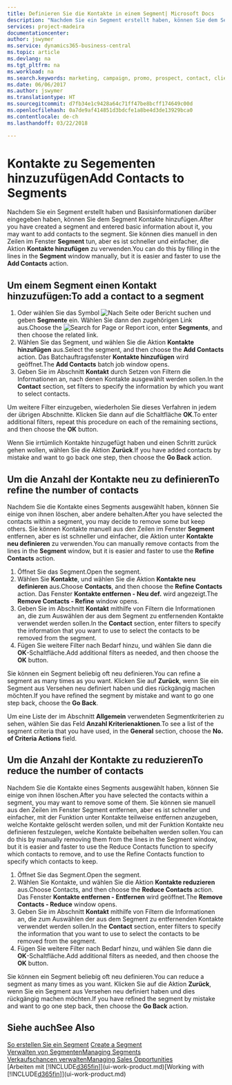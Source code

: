 ```yaml
---
title: Definieren Sie die Kontakte in einem Segment| Microsoft Docs
description: "Nachdem Sie ein Segment erstellt haben, können Sie dem Segment Kontakte zum Beispiel als Teil der bestimmte Kunden oder der Clients einer Werbekampagnezielgruppenadressierung hinzufügen."
services: project-madeira
documentationcenter: 
author: jswymer
ms.service: dynamics365-business-central
ms.topic: article
ms.devlang: na
ms.tgt_pltfrm: na
ms.workload: na
ms.search.keywords: marketing, campaign, promo, prospect, contact, client, customer
ms.date: 06/06/2017
ms.author: jswymer
ms.translationtype: HT
ms.sourcegitcommit: d7fb34e1c9428a64c71ff47be8bcff174649c00d
ms.openlocfilehash: 0a7de9af414851d3bdcfe1a8be4d3de13929bca0
ms.contentlocale: de-ch
ms.lasthandoff: 03/22/2018

---
```

# <a name="add-contacts-to-segments"></a><span data-ttu-id="9910b-103">Kontakte zu Segementen hinzuzufügen</span><span class="sxs-lookup"><span data-stu-id="9910b-103">Add Contacts to Segments</span></span>
<span data-ttu-id="9910b-104">Nachdem Sie ein Segment erstellt haben und Basisinformationen darüber eingegeben haben, können Sie dem Segment Kontakte hinzufügen.</span><span class="sxs-lookup"><span data-stu-id="9910b-104">After you have created a segment and entered basic information about it, you may want to add contacts to the segment.</span></span> <span data-ttu-id="9910b-105">Sie können dies manuell in den Zeilen im Fenster **Segment** tun, aber es ist schneller und einfacher, die Aktion **Kontakte hinzufügen** zu verwenden.</span><span class="sxs-lookup"><span data-stu-id="9910b-105">You can do this by filling in the lines in the **Segment** window manually, but it is easier and faster to use the **Add Contacts** action.</span></span>

## <a name="to-add-a-contact-to-a-segment"></a><span data-ttu-id="9910b-106">Um einem Segment einen Kontakt hinzuzufügen:</span><span class="sxs-lookup"><span data-stu-id="9910b-106">To add a contact to a segment</span></span>
1. <span data-ttu-id="9910b-107">Oder wählen Sie das Symbol ![Nach Seite oder Bericht suchen](media/ui-search/search_small.png "Nach Seite oder Bericht suchen") und geben **Segmente** ein. Wählen Sie dann den zugehörigen Link aus.</span><span class="sxs-lookup"><span data-stu-id="9910b-107">Choose the ![Search for Page or Report](media/ui-search/search_small.png "Search for Page or Report icon") icon, enter **Segments**, and then choose the related link.</span></span>  
2. <span data-ttu-id="9910b-108">Wählen Sie das Segment, und wählen Sie die Aktion **Kontakte hinzufügen** aus.</span><span class="sxs-lookup"><span data-stu-id="9910b-108">Select the segment, and then choose the **Add Contacts** action.</span></span> <span data-ttu-id="9910b-109">Das Batchauftragsfenster **Kontakte hinzufügen** wird geöffnet.</span><span class="sxs-lookup"><span data-stu-id="9910b-109">The **Add Contacts** batch job window opens.</span></span>
3. <span data-ttu-id="9910b-110">Geben Sie im Abschnitt **Kontakt** durch Setzen von Filtern die Informationen an, nach denen Kontakte ausgewählt werden sollen.</span><span class="sxs-lookup"><span data-stu-id="9910b-110">In the **Contact** section, set filters to specify the information by which you want to select contacts.</span></span>

<span data-ttu-id="9910b-111">Um weitere Filter einzugeben, wiederholen Sie dieses Verfahren in jedem der übrigen Abschnitte. Klicken Sie dann auf die Schaltfläche **OK**.</span><span class="sxs-lookup"><span data-stu-id="9910b-111">To enter additional filters, repeat this procedure on each of the remaining sections, and then choose the **OK** button.</span></span>

<span data-ttu-id="9910b-112">Wenn Sie irrtümlich Kontakte hinzugefügt haben und einen Schritt zurück gehen wollen, wählen Sie die Aktion **Zurück**.</span><span class="sxs-lookup"><span data-stu-id="9910b-112">If you have added contacts by mistake and want to go back one step, then choose the **Go Back** action.</span></span>

## <a name="to-refine-the-number-of-contacts"></a><span data-ttu-id="9910b-113">Um die Anzahl der Kontakte neu zu definieren</span><span class="sxs-lookup"><span data-stu-id="9910b-113">To refine the number of contacts</span></span>
<span data-ttu-id="9910b-114">Nachdem Sie die Kontakte eines Segments ausgewählt haben, können Sie einige von ihnen löschen, aber andere behalten.</span><span class="sxs-lookup"><span data-stu-id="9910b-114">After you have selected the contacts within a segment, you may decide to remove some but keep others.</span></span> <span data-ttu-id="9910b-115">Sie können Kontakte manuell aus den Zeilen im Fenster **Segment** entfernen, aber es ist schneller und einfacher, die Aktion unter **Kontakte neu definieren** zu verwenden.</span><span class="sxs-lookup"><span data-stu-id="9910b-115">You can manually remove contacts from the lines in the **Segment** window, but it is easier and faster to use the **Refine Contacts** action.</span></span>

1. <span data-ttu-id="9910b-116">Öffnet Sie das Segment.</span><span class="sxs-lookup"><span data-stu-id="9910b-116">Open the segment.</span></span>
2. <span data-ttu-id="9910b-117">Wählen Sie **Kontakte**, und wählen Sie die Aktion **Kontakte neu definieren** aus.</span><span class="sxs-lookup"><span data-stu-id="9910b-117">Choose **Contacts**, and then choose the **Refine Contacts** action.</span></span> <span data-ttu-id="9910b-118">Das Fenster **Kontakte entfernen - Neu def.** wird angezeigt.</span><span class="sxs-lookup"><span data-stu-id="9910b-118">The **Remove Contacts - Refine** window opens.</span></span>
3. <span data-ttu-id="9910b-119">Geben Sie im Abschnitt **Kontakt** mithilfe von Filtern die Informationen an, die zum Auswählen der aus dem Segment zu entfernenden Kontakte verwendet werden sollen.</span><span class="sxs-lookup"><span data-stu-id="9910b-119">In the **Contact** section, enter filters to specify the information that you want to use to select the contacts to be removed from the segment.</span></span>
4. <span data-ttu-id="9910b-120">Fügen Sie weitere Filter nach Bedarf hinzu, und wählen Sie dann die **OK**-Schaltfläche.</span><span class="sxs-lookup"><span data-stu-id="9910b-120">Add additional filters as needed, and then choose the **OK** button.</span></span>

<span data-ttu-id="9910b-121">Sie können ein Segment beliebig oft neu definieren.</span><span class="sxs-lookup"><span data-stu-id="9910b-121">You can refine a segment as many times as you want.</span></span> <span data-ttu-id="9910b-122">Klicken Sie auf **Zurück**, wenn Sie ein Segment aus Versehen neu definiert haben und dies rückgängig machen möchten.</span><span class="sxs-lookup"><span data-stu-id="9910b-122">If you have refined the segment by mistake and want to go one step back, choose the **Go Back**.</span></span>

<span data-ttu-id="9910b-123">Um eine Liste der im Abschnitt **Allgemein** verwendeten Segmentkriterien zu sehen, wählen Sie das Feld **Anzahl Kriterienaktionen**.</span><span class="sxs-lookup"><span data-stu-id="9910b-123">To see a list of the segment criteria that you have used, in the **General** section, choose the **No. of Criteria Actions** field.</span></span>

## <a name="to-reduce-the-number-of-contacts"></a><span data-ttu-id="9910b-124">Um die Anzahl der Kontakte zu reduzieren</span><span class="sxs-lookup"><span data-stu-id="9910b-124">To reduce the number of contacts</span></span>
<span data-ttu-id="9910b-125">Nachdem Sie die Kontakte eines Segments ausgewählt haben, können Sie einige von ihnen löschen.</span><span class="sxs-lookup"><span data-stu-id="9910b-125">After you have selected the contacts within a segment, you may want to remove some of them.</span></span> <span data-ttu-id="9910b-126">Sie können sie manuell aus den Zeilen im Fenster Segment entfernen, aber es ist schneller und einfacher, mit der Funktion unter Kontakte teilweise entfernen anzugeben, welche Kontakte gelöscht werden sollen, und mit der Funktion Kontakte neu definieren festzulegen, welche Kontakte beibehalten werden sollen.</span><span class="sxs-lookup"><span data-stu-id="9910b-126">You can do this by manually removing them from the lines in the Segment window, but it is easier and faster to use the Reduce Contacts function to specify which contacts to remove, and to use the Refine Contacts function to specify which contacts to keep.</span></span>

1. <span data-ttu-id="9910b-127">Öffnet Sie das Segment.</span><span class="sxs-lookup"><span data-stu-id="9910b-127">Open the segment.</span></span>
2. <span data-ttu-id="9910b-128">Wählen Sie Kontakte, und wählen Sie die Aktion **Kontakte reduzieren** aus.</span><span class="sxs-lookup"><span data-stu-id="9910b-128">Choose Contacts, and then choose the **Reduce Contacts** action.</span></span> <span data-ttu-id="9910b-129">Das Fenster **Kontakte entfernen - Entfernen** wird geöffnet.</span><span class="sxs-lookup"><span data-stu-id="9910b-129">The **Remove Contacts - Reduce** window opens.</span></span>
3. <span data-ttu-id="9910b-130">Geben Sie im Abschnitt **Kontakt** mithilfe von Filtern die Informationen an, die zum Auswählen der aus dem Segment zu entfernenden Kontakte verwendet werden sollen.</span><span class="sxs-lookup"><span data-stu-id="9910b-130">In the **Contact** section, enter filters to specify the information that you want to use to select the contacts to be removed from the segment.</span></span>
4. <span data-ttu-id="9910b-131">Fügen Sie weitere Filter nach Bedarf hinzu, und wählen Sie dann die **OK**-Schaltfläche.</span><span class="sxs-lookup"><span data-stu-id="9910b-131">Add additional filters as needed, and then choose the **OK** button.</span></span>

<span data-ttu-id="9910b-132">Sie können ein Segment beliebig oft neu definieren.</span><span class="sxs-lookup"><span data-stu-id="9910b-132">You can reduce a segment as many times as you want.</span></span> <span data-ttu-id="9910b-133">Klicken Sie auf die Aktion **Zurück**, wenn Sie ein Segment aus Versehen neu definiert haben und dies rückgängig machen möchten.</span><span class="sxs-lookup"><span data-stu-id="9910b-133">If you have refined the segment by mistake and want to go one step back, then choose the **Go Back** action.</span></span>

## <a name="see-also"></a><span data-ttu-id="9910b-134">Siehe auch</span><span class="sxs-lookup"><span data-stu-id="9910b-134">See Also</span></span>
<span data-ttu-id="9910b-135">[So erstellen Sie ein Segment](marketing-how-create-segment.md) </span><span class="sxs-lookup"><span data-stu-id="9910b-135">[Create a Segment](marketing-how-create-segment.md) </span></span>  
[<span data-ttu-id="9910b-136">Verwalten von Segmenten</span><span class="sxs-lookup"><span data-stu-id="9910b-136">Managing Segments</span></span>](marketing-segments.md)  
[<span data-ttu-id="9910b-137">Verkaufschancen verwalten</span><span class="sxs-lookup"><span data-stu-id="9910b-137">Managing Sales Opportunities</span></span>](marketing-manage-sales-opportunities.md)  
<span data-ttu-id="9910b-138">[Arbeiten mit [!INCLUDE[d365fin](includes/d365fin_md.md)]](ui-work-product.md)</span><span class="sxs-lookup"><span data-stu-id="9910b-138">[Working with [!INCLUDE[d365fin](includes/d365fin_md.md)]](ui-work-product.md)</span></span>  

